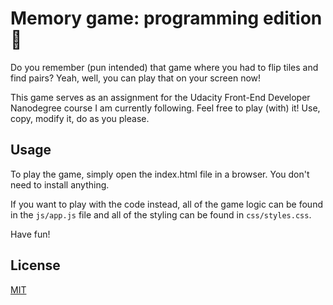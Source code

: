 # Memory game: programming edition 🎉

Do you remember (pun intended) that game where you had to flip tiles and find pairs? Yeah, well, you can play that on your screen now!

This game serves as an assignment for the Udacity Front-End Developer Nanodegree course I am currently following. Feel free to play (with) it! Use, copy, modify it, do as you please.

## Usage

To play the game, simply open the index.html file in a browser. You don't need to install anything.

If you want to play with the code instead, all of the game logic can be found in the `js/app.js` file and all of the styling can be found in `css/styles.css`.

Have fun!

## License

[MIT](LICENCE)